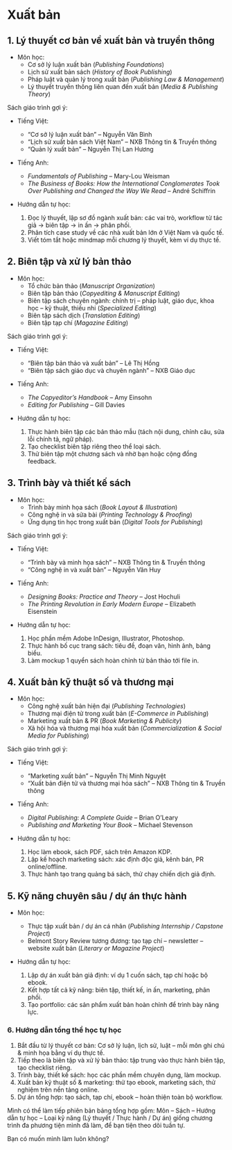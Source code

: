 # Xuất bản

## 1. Lý thuyết cơ bản về xuất bản và truyền thông

* Môn học:
  * Cơ sở lý luận xuất bản (*Publishing Foundations*)
  * Lịch sử xuất bản sách (*History of Book Publishing*)
  * Pháp luật và quản lý trong xuất bản (*Publishing Law & Management*)
  * Lý thuyết truyền thông liên quan đến xuất bản (*Media & Publishing Theory*)

Sách giáo trình gợi ý:

* Tiếng Việt:
    * “Cơ sở lý luận xuất bản” – Nguyễn Văn Bình
    * “Lịch sử xuất bản sách Việt Nam” – NXB Thông tin & Truyền thông
    * “Quản lý xuất bản” – Nguyễn Thị Lan Hương
* Tiếng Anh:
    * *Fundamentals of Publishing* – Mary-Lou Weisman
    * *The Business of Books: How the International Conglomerates Took Over Publishing and Changed the Way We Read* – André Schiffrin


* Hướng dẫn tự học:
  1. Đọc lý thuyết, lập sơ đồ ngành xuất bản: các vai trò, workflow từ tác giả → biên tập → in ấn → phân phối.
  2. Phân tích case study về các nhà xuất bản lớn ở Việt Nam và quốc tế.
  3. Viết tóm tắt hoặc mindmap mỗi chương lý thuyết, kèm ví dụ thực tế.


## 2. Biên tập và xử lý bản thảo

* Môn học:
  * Tổ chức bản thảo (*Manuscript Organization*)
  * Biên tập bản thảo (*Copyediting & Manuscript Editing*)
  * Biên tập sách chuyên ngành: chính trị – pháp luật, giáo dục, khoa học – kỹ thuật, thiếu nhi (*Specialized Editing*)
  * Biên tập sách dịch (*Translation Editing*)
  * Biên tập tạp chí (*Magazine Editing*)

Sách giáo trình gợi ý:

* Tiếng Việt:
    * “Biên tập bản thảo và xuất bản” – Lê Thị Hồng
    * “Biên tập sách giáo dục và chuyên ngành” – NXB Giáo dục
* Tiếng Anh:
    * *The Copyeditor’s Handbook* – Amy Einsohn
    * *Editing for Publishing* – Gill Davies

* Hướng dẫn tự học:

  1. Thực hành biên tập các bản thảo mẫu (tách nội dung, chỉnh câu, sửa lỗi chính tả, ngữ pháp).
  2. Tạo checklist biên tập riêng theo thể loại sách.
  3. Thử biên tập một chương sách và nhờ bạn hoặc cộng đồng feedback.


## 3. Trình bày và thiết kế sách

* Môn học:
  * Trình bày minh họa sách (*Book Layout & Illustration*)
  * Công nghệ in và sửa bài (*Printing Technology & Proofing*)
  * Ứng dụng tin học trong xuất bản (*Digital Tools for Publishing*)

Sách giáo trình gợi ý:

* Tiếng Việt:
    * “Trình bày và minh họa sách” – NXB Thông tin & Truyền thông
    * “Công nghệ in và xuất bản” – Nguyễn Văn Huy
* Tiếng Anh:
    * *Designing Books: Practice and Theory* – Jost Hochuli
    * *The Printing Revolution in Early Modern Europe* – Elizabeth Eisenstein

* Hướng dẫn tự học:

  1. Học phần mềm Adobe InDesign, Illustrator, Photoshop.
  2. Thực hành bố cục trang sách: tiêu đề, đoạn văn, hình ảnh, bảng biểu.
  3. Làm mockup 1 quyển sách hoàn chỉnh từ bản thảo tới file in.


## 4. Xuất bản kỹ thuật số và thương mại

* Môn học:
  * Công nghệ xuất bản hiện đại (*Publishing Technologies*)
  * Thương mại điện tử trong xuất bản (*E-Commerce in Publishing*)
  * Marketing xuất bản & PR (*Book Marketing & Publicity*)
  * Xã hội hóa và thương mại hóa xuất bản (*Commercialization & Social Media for Publishing*)

Sách giáo trình gợi ý:

* Tiếng Việt:
    * “Marketing xuất bản” – Nguyễn Thị Minh Nguyệt
    * “Xuất bản điện tử và thương mại hóa sách” – NXB Thông tin & Truyền thông
* Tiếng Anh:
    * *Digital Publishing: A Complete Guide* – Brian O’Leary
    * *Publishing and Marketing Your Book* – Michael Stevenson

* Hướng dẫn tự học:

  1. Học làm ebook, sách PDF, sách trên Amazon KDP.
  2. Lập kế hoạch marketing sách: xác định độc giả, kênh bán, PR online/offline.
  3. Thực hành tạo trang quảng bá sách, thử chạy chiến dịch giả định.


## 5. Kỹ năng chuyên sâu / dự án thực hành

* Môn học:
  * Thực tập xuất bản / dự án cá nhân (*Publishing Internship / Capstone Project*)
  * Belmont Story Review tương đương: tạo tạp chí – newsletter – website xuất bản (*Literary or Magazine Project*)

* Hướng dẫn tự học:

  1. Lập dự án xuất bản giả định: ví dụ 1 cuốn sách, tạp chí hoặc bộ ebook.
  2. Kết hợp tất cả kỹ năng: biên tập, thiết kế, in ấn, marketing, phân phối.
  3. Tạo portfolio: các sản phẩm xuất bản hoàn chỉnh để trình bày năng lực.


### 6. Hướng dẫn tổng thể học tự học

1. Bắt đầu từ lý thuyết cơ bản: Cơ sở lý luận, lịch sử, luật – mỗi môn ghi chú & minh họa bằng ví dụ thực tế.
2. Tiếp theo là biên tập và xử lý bản thảo: tập trung vào thực hành biên tập, tạo checklist riêng.
3. Trình bày, thiết kế sách: học các phần mềm chuyên dụng, làm mockup.
4. Xuất bản kỹ thuật số & marketing: thử tạo ebook, marketing sách, thử nghiệm trên nền tảng online.
5. Dự án tổng hợp: tạo sách, tạp chí, ebook – hoàn thiện toàn bộ workflow.


Mình có thể làm tiếp phiên bản bảng tổng hợp gồm: Môn – Sách – Hướng dẫn tự học – Loại kỹ năng (Lý thuyết / Thực hành / Dự án) giống chương trình đa phương tiện mình đã làm, để bạn tiện theo dõi tuần tự.

Bạn có muốn mình làm luôn không?
